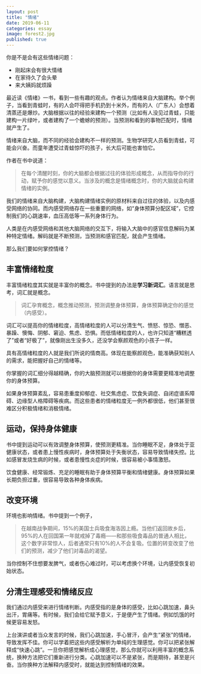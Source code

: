 ```yaml
---
layout: post
title: "情绪"
date: 2019-06-11
categories: essay
image: forest2.jpg 
published: true
---
```


你是不是会有这些情绪问题：

- 刚起床会有很大情绪
- 在家待久了会头晕
- 来大姨妈就烦躁

最近读《情绪》一书，看到一些有趣的观点。作者认为情绪来自大脑建构。举个例子，当看到青蛙时，有的人会吓得把手机扔到十米外，而有的人（广东人）会想着清蒸还是爆炒。大脑根据以往的经验来建构一个预测（比如有人没见过青蛙，只能建构一片绿叶，或者建构了一个蟾蜍的预测）。当预测和看到的事物匹配时，情绪就产生了。

情绪来自大脑，而不同的经验会建构不一样的预测。生物学研究人员看到青蛙，可能会兴奋。而童年遭受过青蛙惊吓的孩子，长大后可能也害怕它。

作者在书中说道：

>在每个清醒时刻，你的大脑都会根据过往的体验形成概念，从而指导你的行动，赋予你的感觉以意义。当涉及的概念是情绪概念时，你的大脑就会构建情绪的实例。

我们的情绪来自大脑构建，大脑构建情绪实例的原材料来自过往的体验，以及内感受网络的协同。而内感受网络存在一些重要的网络，如“身体预算分配区域”，它控制我们的心跳速率，血压高低等一系列身体行为。

人类是在内感受网络和其他大脑网络的交互下，将输入大脑中的感官信息解码为某种特定情绪。解码就是不断预测，当预测和感官匹配，就会产生情绪。

那么我们要如何掌控情绪？

## 丰富情绪粒度

丰富情绪粒度其实就是丰富你的概念。书中提到的办法是**学习新词汇**。语言就是思考，词汇就是概念。

>词汇孕育概念，概念推动预测，预测调整身体预算，身体预算确定你的感觉（内感受）。

词汇可以提高你的情绪粒度，高情绪粒度的人可以分清生气、愤怒、惊恐、憎恶、暴躁、懊悔、阴郁、窘迫、焦虑、恐惧。而低情绪粒度的人，也许只知道“糟糕透了”或者“好极了”，就像刚出生没多久，还没学会察颜观色的小孩子一样。

具有高情绪粒度的人就是我们所说的情商高。体现在能察颜观色，能准确获知别人的需求，能把握好自己的情绪等。

你掌握的词汇细分得越精确，你的大脑预测就可以根据你的身体需要更精准地调整你的身体预算。

如果身体预算紊乱，容易患重度抑郁症、社交焦虑症、饮食失调症、自闭症谱系障碍、边缘型人格障碍等疾病。而这些患者的情绪粒度无一例外都很低，他们甚至很难区分积极情绪和消极情绪。

## 运动，保持身体健康

书中提到运动可以有效调整身体预算，使预测更精准。当你睡眠不足，身体处于亚健康状态，或者患上慢性疾病时，身体预算处于失衡状态，容易导致情绪失控。比如感冒发烧生病的时候，或者患慢性炎症的时候，很容易被小事情激怒。

饮食健康、经常锻炼、充足的睡眠有助于身体预算平衡和情绪健康。身体预算如果长期负担过重，很容易导致各种身体疾病。


## 改变环境

环境也影响情绪。书中提到一个例子，

>在越南战争期间，15%的美国士兵吸食海洛因上瘾。当他们返回故乡后，95%的人在回国第一年就戒掉了毒瘾——和那些吸食毒品的普通人相比，这个数字非常惊人，后者通常只有10%的人不会复吸。位置的转变改变了他们的预测，减少了他们对毒品的渴望。

当你控制不住想要发脾气，或者伤心难过时，可以考虑换个环境，让内感受恢复初始状态。

## 分清生理感受和情绪反应

我们通过内感受来进行情绪判断。内感受指的是身体的感受，比如心跳加速，鼻头出汗，胃痛等。有时候，我们会给它赋予意义，于是便产生了情绪。例如饥饿的时候更容易发怒。

上台演讲或者当众发言的时候，我们心跳加速，手心冒汗，会产生“紧张”的情绪，导致发挥不佳。你可以学着把这些内感受解析为单纯的生理感觉。你可以把紧张解释成“快速心跳”。一旦你把感觉解析成心理感觉，那么你就可以利用丰富的概念系统，换种方法把它们重新进行分类。心跳加速可以不是紧张，而是期待，甚至是兴奋。当你换种方法解释内感受时，就能达到控制情绪的效果。